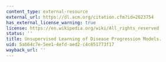 ```yaml
---
content_type: external-resource
external_url: https://dl.acm.org/citation.cfm?id=2623754
has_external_license_warning: true
license: https://en.wikipedia.org/wiki/All_rights_reserved
status: ''
title: Unsupervised Learning of Disease Progression Models.
uid: 5ab64c7e-5ee1-4efd-aed2-c4c851773f17
wayback_url: ''
---
```


